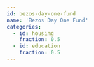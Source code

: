 ```yaml
---
id: bezos-day-one-fund
name: 'Bezos Day One Fund'
categories:
  - id: housing
    fraction: 0.5
  - id: education
    fraction: 0.5
---
```


